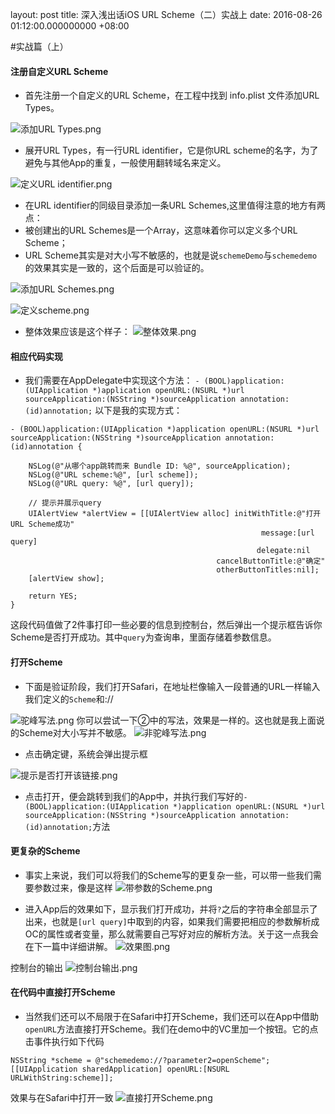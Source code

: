 layout: post
title: 深入浅出话iOS URL Scheme（二）实战上
date: 2016-08-26 01:12:00.000000000 +08:00



#实战篇（上）

#### 注册自定义URL Scheme

- 首先注册一个自定义的URL Scheme，在工程中找到 info.plist 文件添加URL Types。

![添加URL Types.png](http://upload-images.jianshu.io/upload_images/692407-2bca5fad2cb5b031.png?imageMogr2/auto-orient/strip%7CimageView2/2/w/1240)

- 展开URL Types，有一行URL identifier，它是你URL scheme的名字，为了避免与其他App的重复，一般使用翻转域名来定义。

![定义URL identifier.png](http://upload-images.jianshu.io/upload_images/692407-03a5b07eeb0ff919.png?imageMogr2/auto-orient/strip%7CimageView2/2/w/1240)


- 在URL identifier的同级目录添加一条URL Schemes,这里值得注意的地方有两点：
- 被创建出的URL Schemes是一个Array，这意味着你可以定义多个URL Scheme；
- URL Scheme其实是对大小写不敏感的，也就是说`schemeDemo`与`schemedemo`的效果其实是一致的，这个后面是可以验证的。

![添加URL Schemes.png](http://upload-images.jianshu.io/upload_images/692407-2f23e30110c98803.png?imageMogr2/auto-orient/strip%7CimageView2/2/w/1240)

![定义scheme.png](http://upload-images.jianshu.io/upload_images/692407-dbb89c92eefb4f9f.png?imageMogr2/auto-orient/strip%7CimageView2/2/w/1240)

- 整体效果应该是这个样子：
  ![整体效果.png](http://upload-images.jianshu.io/upload_images/692407-b68e844f8134f566.png?imageMogr2/auto-orient/strip%7CimageView2/2/w/1240)

#### 相应代码实现
- 我们需要在AppDelegate中实现这个方法：
  `- (BOOL)application:(UIApplication *)application openURL:(NSURL *)url sourceApplication:(NSString *)sourceApplication annotation:(id)annotation;`
  以下是我的实现方式：

```
- (BOOL)application:(UIApplication *)application openURL:(NSURL *)url sourceApplication:(NSString *)sourceApplication annotation:(id)annotation {
    
    NSLog(@"从哪个app跳转而来 Bundle ID: %@", sourceApplication);
    NSLog(@"URL scheme:%@", [url scheme]);
    NSLog(@"URL query: %@", [url query]);
    
    // 提示并展示query
    UIAlertView *alertView = [[UIAlertView alloc] initWithTitle:@"打开URL Scheme成功"
                                                        message:[url query]
                                                       delegate:nil
                                              cancelButtonTitle:@"确定"
                                              otherButtonTitles:nil];
    [alertView show];
    
    return YES;
}
```
这段代码值做了2件事打印一些必要的信息到控制台，然后弹出一个提示框告诉你Scheme是否打开成功。其中`query`为查询串，里面存储着参数信息。

#### 打开Scheme
- 下面是验证阶段，我们打开Safari，在地址栏像输入一段普通的URL一样输入我们定义的`Scheme`和://

![驼峰写法.png](http://upload-images.jianshu.io/upload_images/692407-81ee10430b4edecc.png?imageMogr2/auto-orient/strip%7CimageView2/2/w/1240)
你可以尝试一下②中的写法，效果是一样的。这也就是我上面说的Scheme对大小写并不敏感。
![非驼峰写法.png](http://upload-images.jianshu.io/upload_images/692407-613c32be2e042c5b.png?imageMogr2/auto-orient/strip%7CimageView2/2/w/1240)
- 点击确定键，系统会弹出提示框

![提示是否打开该链接.png](http://upload-images.jianshu.io/upload_images/692407-5b6c9d7104e7c543.png?imageMogr2/auto-orient/strip%7CimageView2/2/w/1240)
- 点击打开，便会跳转到我们的App中，并执行我们写好的`- (BOOL)application:(UIApplication *)application openURL:(NSURL *)url sourceApplication:(NSString *)sourceApplication annotation:(id)annotation;`方法

#### 更复杂的Scheme
- 事实上来说，我们可以将我们的Scheme写的更复杂一些，可以带一些我们需要参数过来，像是这样
  ![带参数的Scheme.png](http://upload-images.jianshu.io/upload_images/692407-0db997b90a2295aa.png?imageMogr2/auto-orient/strip%7CimageView2/2/w/1240)

- 进入App后的效果如下，显示我们打开成功，并将`?`之后的字符串全部显示了出来，也就是`[url query]`中取到的内容，如果我们需要把相应的参数解析成OC的属性或者变量，那么就需要自己写好对应的解析方法。关于这一点我会在下一篇中详细讲解。
  ![效果图.png](http://upload-images.jianshu.io/upload_images/692407-457e60cbaebfc6e8.png?imageMogr2/auto-orient/strip%7CimageView2/2/w/1240)

控制台的输出
![控制台输出.png](http://upload-images.jianshu.io/upload_images/692407-a2ef7a2dc1280eee.png?imageMogr2/auto-orient/strip%7CimageView2/2/w/1240)

#### 在代码中直接打开Scheme
- 当然我们还可以不局限于在Safari中打开Scheme，我们还可以在App中借助`openURL`方法直接打开Scheme。我们在demo中的VC里加一个按钮。它的点击事件执行如下代码

```
NSString *scheme = @"schemedemo://?parameter2=openScheme";
[[UIApplication sharedApplication] openURL:[NSURL URLWithString:scheme]];
```
效果与在Safari中打开一致
![直接打开Scheme.png](http://upload-images.jianshu.io/upload_images/692407-ff69fdff2b0da940.png?imageMogr2/auto-orient/strip%7CimageView2/2/w/1240)
